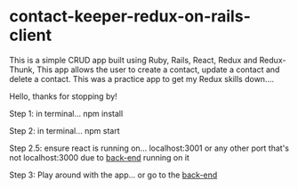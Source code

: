 # contact-keeper-redux-on-rails-client

 This is a simple CRUD app built using Ruby, Rails, React, Redux and Redux-Thunk,
 This app allows the user to create a contact, update a contact and delete a contact. 
 This was a practice app to get my Redux skills down....

Hello, thanks for stopping by!

Step 1: in terminal... npm install

Step 2: in terminal... npm start

Step 2.5: ensure react is running on... localhost:3001 or any other port that's not localhost:3000 due to [back-end](https://github.com/JKofler93/contact-keeper-back-end) running on it

Step 3: Play around with the app... or go to the [back-end](https://github.com/JKofler93/contact-keeper-back-end)
